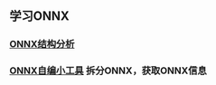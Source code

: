 ## 学习ONNX  
### [ONNX结构分析](https://github.com/htshinichi/LearnONNX/tree/master/createONNX) 
### [ONNX自编小工具](https://github.com/htshinichi/LearnONNX/tree/master/OnnxTool) 拆分ONNX，获取ONNX信息
